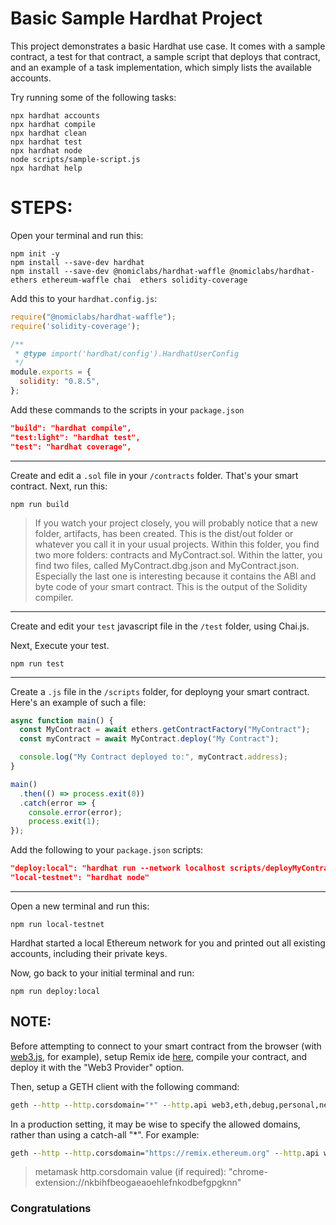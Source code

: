 # Basic Sample Hardhat Project

This project demonstrates a basic Hardhat use case. It comes with a sample contract, a test for that contract, a sample script that deploys that contract, and an example of a task implementation, which simply lists the available accounts.

Try running some of the following tasks:

```shell
npx hardhat accounts
npx hardhat compile
npx hardhat clean
npx hardhat test
npx hardhat node
node scripts/sample-script.js
npx hardhat help
```

# STEPS:
Open your terminal and run this:
```shell
npm init -y
npm install --save-dev hardhat
npm install --save-dev @nomiclabs/hardhat-waffle @nomiclabs/hardhat-ethers ethereum-waffle chai  ethers solidity-coverage
```
Add this to your `hardhat.config.js`:
```javascript
require("@nomiclabs/hardhat-waffle");
require('solidity-coverage');

/**
 * @type import('hardhat/config').HardhatUserConfig
 */
module.exports = {
  solidity: "0.8.5",
};
```
Add these commands to the scripts in your `package.json`
```json
"build": "hardhat compile",
"test:light": "hardhat test",
"test": "hardhat coverage",
```
----------
Create and edit a `.sol` file in your `/contracts` folder. That's your smart contract.
Next, run this:

```console
npm run build
```
> If you watch your project closely, you will probably notice that a new folder, artifacts, has been created. This is the dist/out folder or whatever you call it in your usual projects. Within this folder, you find two more folders: contracts and MyContract.sol. Within the latter, you find two files, called MyContract.dbg.json and MyContract.json. Especially the last one is interesting because it contains the ABI and byte code of your smart contract. This is the output of the Solidity compiler.
----------
Create and edit your `test` javascript file in the `/test` folder, using Chai.js.

Next, Execute your test.
```shell
npm run test
```
----------
Create a `.js` file in the `/scripts` folder, for deployng your smart contract. Here's an example of such a file:
```javascript
async function main() {
  const MyContract = await ethers.getContractFactory("MyContract");
  const myContract = await MyContract.deploy("My Contract");

  console.log("My Contract deployed to:", myContract.address);
}

main()
  .then(() => process.exit(0))
  .catch(error => {
    console.error(error);
    process.exit(1);
});
``` 
Add the following to your `package.json` scripts:
```json
"deploy:local": "hardhat run --network localhost scripts/deployMyContract.js"
"local-testnet": "hardhat node"
```
----------
Open a new terminal and run this:
```shell
npm run local-testnet
```
Hardhat started a local Ethereum network for you and printed out all existing accounts, including their private keys. 

Now, go back to your initial terminal and run: 
```shell
npm run deploy:local
```

## NOTE:
Before attempting to connect to your smart contract from the browser (with [web3.js](https://cdn.jsdelivr.net/npm/web3@latest/dist/web3.min.js), for example), setup Remix ide [here](https://remix.ethereum.org), compile your contract, and deploy it with the "Web3 Provider" option.

Then, setup a GETH client with the following command:
```cmd
geth --http --http.corsdomain="*" --http.api web3,eth,debug,personal,net --vmdebug --datadir <path/to/local/folder/for/test/chain> --dev console
```
In a production setting, it may be wise to specify the allowed domains, rather than using a catch-all "*". For example:
```cmd
geth --http --http.corsdomain="https://remix.ethereum.org" --http.api web3,eth,debug,personal,net --vmdebug --datadir <path/to/local/folder/for/test/chain> --dev console
```
> metamask http.corsdomain value (if required): "chrome-extension://nkbihfbeogaeaoehlefnkodbefgpgknn"

### Congratulations